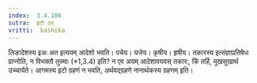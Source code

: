 ```yaml
---
index:  3.4.106
sutra:  इटो ऽत्
vritti:  kashika 
---
```


लिङादेशस्य इअः अत इत्ययम् आदेशो भवति। पचेय। यजेय। कृषीय। हृषीय। तकारस्य इत्संज्ञाप्रतिषेधः प्राप्नोति, न विभक्तौ तुस्माः (*1,3.4) इति? न एव अयम् आदेशावयवस् तकारः, किं तर्हि, मुखसुखार्थ उच्चार्यते। आगमस्य इटो ग्रहणं न भवति, अर्थवद्ग्रहणे नानार्थकस्य ग्रहणम् इति।

